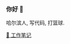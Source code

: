 ### 你好 👋

哈尔滨人, 写代码, 打篮球.

[📘 工作笔记](https://github.com/any86/Notes/issues)

<!-- [![any86's github stats](https://github-readme-stats.vercel.app/api?username=any86&show_icons=true&hide_border=true)](https://github.com/any86/) -->
